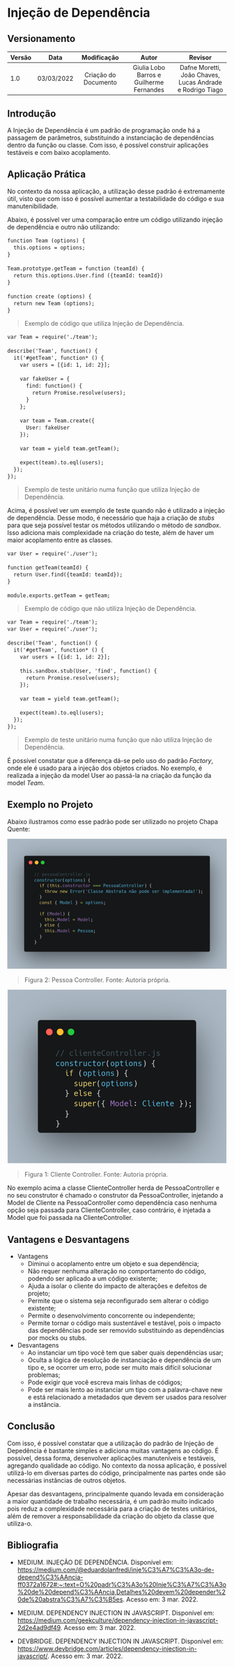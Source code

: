 # Injeção de Dependência

## Versionamento

| Versão |    Data    |     Modificação      | Autor | Revisor |
| ------ | :--------: | :------------------: | :---: | :-----: |
| 1.0    | 03/03/2022 | Criação do Documento |  Giulia Lobo Barros e Guilherme Fernandes | Dafne Moretti, João Chaves, Lucas Andrade e Rodrigo Tiago |

## Introdução

A Injeção de Dependência é um padrão de programação onde há a passagem de parâmetros, substituindo a instanciação de dependências dentro da função ou classe. Com isso, é possível construir aplicações testáveis e com baixo acoplamento.

## Aplicação Prática

No contexto da nossa aplicação, a utilização desse padrão é extremamente útil, visto que com isso é possível aumentar a testabilidade do código e sua manutenibilidade.

Abaixo, é possível ver uma comparação entre um código utilizando injeção de dependência e outro não utilizando:

```// team.js
function Team (options) {
  this.options = options;
}

Team.prototype.getTeam = function (teamId) {
  return this.options.User.find ({teamId: teamId})
}

function create (options) {
  return new Team (options);
} 

```

> Exemplo de código que utiliza Injeção de Dependência.

```// team.spec.js
var Team = require('./team');

describe('Team', function() {
  it('#getTeam', function* () {
    var users = [{id: 1, id: 2}];
    
    var fakeUser = {
      find: function() {
        return Promise.resolve(users);
      }
    };

    var team = Team.create({
      User: fakeUser
    });

    var team = yield team.getTeam();

    expect(team).to.eql(users);
  });
});
```

> Exemplo de teste unitário numa função que utiliza Injeção de Dependência.
>

Acima, é possível ver um exemplo de teste quando não é utilizado a injeção de dependência. Desse modo, é necessário que haja a criação de *stubs* para que seja possível testar os métodos utilizando o método de *sandbox*. Isso adiciona mais complexidade na criação do teste, além de haver um maior acoplamento entre as classes.

```// team.js
var User = require('./user');

function getTeam(teamId) {
  return User.find({teamId: teamId});
}

module.exports.getTeam = getTeam;
```
> Exemplo de código que não utiliza Injeção de Dependência.

```// team.spec.js
var Team = require('./team');
var User = require('./user');

describe('Team', function() {
  it('#getTeam', function* () {
    var users = [{id: 1, id: 2}];

    this.sandbox.stub(User, 'find', function() {
      return Promise.resolve(users);
    });

    var team = yield team.getTeam();

    expect(team).to.eql(users);
  });
});
```
> Exemplo de teste unitário numa função que não utiliza Injeção de Dependência.

É possível constatar que a diferença dá-se pelo uso do padrão *Factory*, onde ele é usado para a injeção dos objetos criados. No exemplo, é realizada a injeção da model User ao passá-la na criação da função da model *Team*. 

## Exemplo no Projeto
Abaixo ilustramos como esse padrão pode ser utilizado no projeto Chapa Quente:

![](../../assets/images/pessoaController.png)
> Figura 2: Pessoa Controller. Fonte: Autoria própria.

![](../../assets/images/clienteController.png)
> Figura 1: Cliente Controller. Fonte: Autoria própria.

No exemplo acima a classe ClienteController herda de PessoaController e no seu construtor é chamado o construtor da PessoaController, injetando a Model de Cliente na PessoaController como dependência caso nenhuma opção seja passada para ClienteController, caso contrário, é injetada a Model que foi passada na ClienteController.

## Vantagens e Desvantagens

* Vantagens
    - Diminui o acoplamento entre um objeto e sua dependência;
    - Não requer nenhuma alteração no comportamento do código, podendo ser aplicado a um código existente;
    - Ajuda a isolar o cliente do impacto de alterações e defeitos de projeto;
    - Permite que o sistema seja reconfigurado sem alterar o código existente;
    - Permite o desenvolvimento concorrente ou independente;
    - Permite tornar o código mais sustentável e testável, pois o impacto das dependências pode ser removido substituindo as dependências por mocks ou stubs.
*   Desvantagens
    - Ao instanciar um tipo você tem que saber quais dependências usar;
    - Oculta a lógica de resolução de instanciação e dependência de um tipo e, se ocorrer um erro, pode ser muito mais difícil solucionar problemas;
    - Pode exigir que você escreva mais linhas de códigos;
    - Pode ser mais lento ao instanciar um tipo com a palavra-chave new e está relacionado a metadados que devem ser usados para resolver a instância.


## Conclusão

Com isso, é possível constatar que a utilização do padrão de Injeção de Depedência é bastante simples e adiciona muitas vantagens ao código. É possível, dessa forma, desenvolver aplicações manuteníveis e testáveis, agregando qualidade ao código. No contexto da nossa aplicação, é possível utilizá-lo em diversas partes do código, principalmente nas partes onde são necessárias instâncias de outros objetos.

Apesar das desvantagens, principalmente quando levada em consideração a maior quantidade de trabalho necessária, é um padrão muito indicado pois reduz a complexidade necessária para a criação de testes unitários, além de remover a responsabilidade da criação do objeto da classe que utiliza-o.

## Bibliografia

* MEDIUM. INJEÇÃO DE DEPENDÊNCIA. Disponível em: https://medium.com/@eduardolanfredi/inje%C3%A7%C3%A3o-de-depend%C3%AAncia-ff0372a1672#:~:text=O%20padr%C3%A3o%20Inje%C3%A7%C3%A3o%20de%20depend%C3%AAncia,Detalhes%20devem%20depender%20de%20abstra%C3%A7%C3%B5es. Acesso em: 3 mar. 2022.

* MEDIUM. DEPENDENCY INJECTION IN JAVASCRIPT. Disponível em: https://medium.com/geekculture/dependency-injection-in-javascript-2d2e4ad9df49. Acesso em: 3 mar. 2022.

* DEVBRIDGE. DEPENDENCY INJECTION IN JAVASCRIPT. Disponível em: https://www.devbridge.com/articles/dependency-injection-in-javascript/. Acesso em: 3 mar. 2022.

